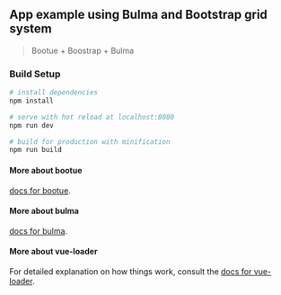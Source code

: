 ## App example using Bulma and Bootstrap grid system

> Bootue + Boostrap + Bulma

### Build Setup

``` bash
# install dependencies
npm install

# serve with hot reload at localhost:8080
npm run dev

# build for production with minification
npm run build
```

#### More about bootue
[docs for bootue](https://github.com/maestro-server/bootue).

#### More about bulma
[docs for bulma](http://bulma.io).

#### More about vue-loader
For detailed explanation on how things work, consult the [docs for vue-loader](http://vuejs.github.io/vue-loader).
